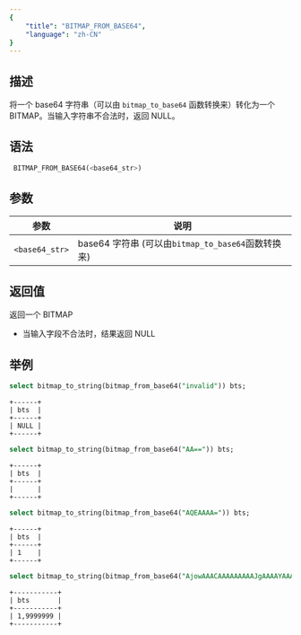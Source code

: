 ```yaml
---
{
    "title": "BITMAP_FROM_BASE64",
    "language": "zh-CN"
}
---
```


## 描述

将一个 base64 字符串（可以由 `bitmap_to_base64` 函数转换来）转化为一个 BITMAP。当输入字符串不合法时，返回 NULL。

## 语法

```sql
 BITMAP_FROM_BASE64(<base64_str>)
```

## 参数

| 参数             | 说明                                     |
|----------------|----------------------------------------|
| `<base64_str>` | base64 字符串 (可以由`bitmap_to_base64`函数转换来) |

## 返回值

返回一个 BITMAP
- 当输入字段不合法时，结果返回 NULL

## 举例

```sql
select bitmap_to_string(bitmap_from_base64("invalid")) bts;
```

```text
+------+
| bts  |
+------+
| NULL |
+------+
```

```sql
select bitmap_to_string(bitmap_from_base64("AA==")) bts;
```

```text
+------+
| bts  |
+------+
|      |
+------+
```

```sql
select bitmap_to_string(bitmap_from_base64("AQEAAAA=")) bts;
```

```text
+------+
| bts  |
+------+
| 1    |
+------+
```

```sql
select bitmap_to_string(bitmap_from_base64("AjowAAACAAAAAAAAAJgAAAAYAAAAGgAAAAEAf5Y=")) bts;
```

```text
+-----------+
| bts       |
+-----------+
| 1,9999999 |
+-----------+
```
